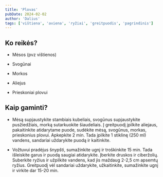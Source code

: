```yaml
---
title: 'Plovas'
pubDate: 2024-02-02
author: 'Dalius'
tags: ['vištiena', 'aviena', 'ryžiai', 'greitpuodis', 'pagrindinis']
---
```


## Ko reikės?

- Mėsos (pvz vištienos)

- Svogūnai

- Morkos

- Aliejus

- Prieskoniai plovui

## Kaip gaminti?

- Mėsą supjaustykite stambiais kubeliais, svogūnus supjaustykite pusžiedžiais,
  morką sutarkuokite šiaudeliais. Į greitpuodį įpilkite aliejaus, pakaitinkite
  atidarytame puode, sudėkite mėsą, svogūnus, morkas, prieskonius plovui.
  Apkepkite 2 min. Tada įpilkite 1 stiklinę (250 ml) vandens, sandariai
  uždarykite puodą ir kaitinkite.

- Vožtuvui pradėjus šnypšti, sumažinkite ugnį ir troškinkite 15 min. Tada
  išleiskite garus ir puodą saugiai atidarykite. Įberkite druskos ir
  ciberžolių. Suberkite ryžius ir užpilkite vandens, kad jis maždaug 2-2,5 cm
  apsemtų ryžius. Greitpuodį vėl sandariai uždarykite, užkaitinkite,
  sumažinkite ugnį ir virkite dar 15-20 min.

